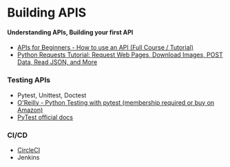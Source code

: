 # Building APIS

#### Understanding APIs, Building your first API

- [APIs for Beginners - How to use an API (Full Course / Tutorial)](https://www.youtube.com/watch?v=GZvSYJDk-us)
- [Python Requests Tutorial: Request Web Pages, Download Images, POST Data, Read JSON, and More](https://www.youtube.com/watch?v=tb8gHvYlCFs)

### Testing APIs

- Pytest, Unittest, Doctest
- [O'Reilly - Python Testing with pytest (membership required or buy on Amazon)](https://learning.oreilly.com/library/view/python-testing-with/9781680502848/)
- [PyTest official docs](https://docs.pytest.org/en/latest/)

### CI/CD

- [CircleCI](https://circleci.com/)
- Jenkins
